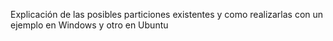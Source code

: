Explicación de las posibles particiones existentes y como realizarlas con un ejemplo en Windows y otro en Ubuntu
